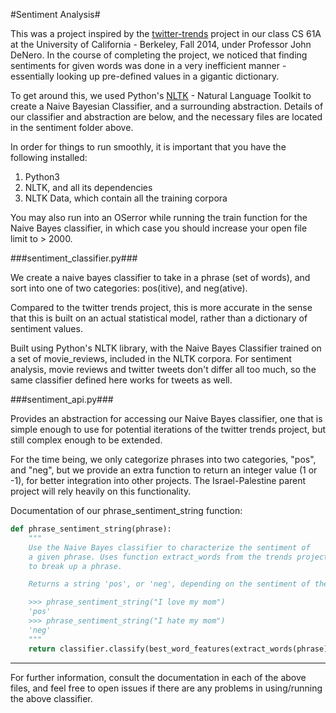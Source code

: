 #Sentiment Analysis#

This was a project inspired by the [twitter-trends](http://inst.eecs.berkeley.edu/~cs61a/fa14/proj/trends/) project in our class CS 61A at the University of California - Berkeley, Fall 2014, under Professor John DeNero. In the course of completing the project, we noticed that finding sentiments for given words was done in a very inefficient manner - essentially looking up pre-defined values in a gigantic dictionary.

To get around this, we used Python's [NLTK](http://www.nltk.org/) - Natural Language Toolkit to create a Naive Bayesian Classifier, and a surrounding abstraction. Details of our classifier and abstraction are below, and the necessary files are located in the sentiment folder above.

In order for things to run smoothly, it is important that you have the following installed:

1. Python3
2. NLTK, and all its dependencies
3. NLTK Data, which contain all the training corpora

You may also run into an OSerror while running the train function for the Naive Bayes classifier, in which case you should increase your open file limit to > 2000.

###sentiment_classifier.py###

We create a naive bayes classifier to take in a phrase (set of words), and
sort into one of two categories: pos(itive), and neg(ative).

Compared to the twitter trends project, this is more accurate in the sense
that this is built on an actual statistical model, rather than a dictionary
of sentiment values.

Built using Python's NLTK library, with the Naive Bayes Classifier trained on
a set of movie_reviews, included in the NLTK corpora. For sentiment analysis,
movie reviews and twitter tweets don't differ all too much, so the same classifier defined here works for tweets as well.

###sentiment_api.py###

Provides an abstraction for accessing our Naive Bayes classifier, one that
is simple enough to use for potential iterations of the twitter trends project, but still complex enough to be extended.

For the time being, we only categorize phrases into two categories, "pos", and "neg", but we provide an extra function to return an integer value (1 or -1), for better integration into other projects. The Israel-Palestine parent project will rely heavily on this functionality.

Documentation of our phrase_sentiment_string function:

```python
def phrase_sentiment_string(phrase):
    """
    Use the Naive Bayes classifier to characterize the sentiment of
    a given phrase. Uses function extract_words from the trends project
    to break up a phrase.

    Returns a string 'pos', or 'neg', depending on the sentiment of the phrase.

    >>> phrase_sentiment_string("I love my mom")
    'pos'
    >>> phrase_sentiment_string("I hate my mom")
    'neg'
    """
    return classifier.classify(best_word_features(extract_words(phrase)))
```

---
For further information, consult the documentation in each of the above files, and feel free to open issues if there are any problems in using/running the above classifier.
